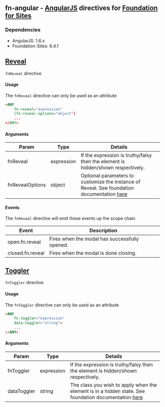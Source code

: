 ## fn-angular - [AngularJS](http://angularjs.org/) directives for [Foundation for Sites](http://foundation.zurb.com/sites.html)

### Dependencies
* AngularJS: 1.6.x
* Foundation-Sites: 6.4.1

[Reveal](http://foundation.zurb.com/sites/docs/reveal.html)
------
`fnReveal` directive

#### Usage
The `fnReveal` directive can only be used as an attribute

```html 
<ANY 
    fn-reveal="expression" 
    [fn-reveal-options="object"]
    ...
</ANY>
```

#### Arguments
| Param            | Type       | Details  |
| -------------    |------------| -----    |
| fnReveal         | expression | If the expression is truthy/falsy then the element is hidden/shown respectively. |
| fnRevealOptions  | object     | Optional parameters to customize the instance of Reveal. See foundation documentation [here](http://foundation.zurb.com/sites/docs/reveal.html)|

#### Events
The `fnReveal` directive will emit these events up the scope chain

| Event            | Description   |
| -------          | ------------- |
| open.fn.reveal   | Fires when the modal has successfully opened. |
| closed.fn.reveal | Fires when the modal is done closing. |


[Toggler](http://foundation.zurb.com/sites/docs/toggler.html)
------
`fnToggler` directive

#### Usage
The `fnToggler` directive can only be used as an attribute

```html 
<ANY 
    fn-toggler="expression" 
    data-toggler="string">
    ...
</ANY>
```

#### Arguments
| Param        | Type          | Details  |
| -------------|------------| -----|
| fnToggler    | expression | If the expression is truthy/falsy then the element is hidden/shown respectively. |
| dataToggler  | string     | The class you wish to apply when the element is in a hidden state. See foundation documentation [here](http://foundation.zurb.com/sites/docs/toggler.html)|
